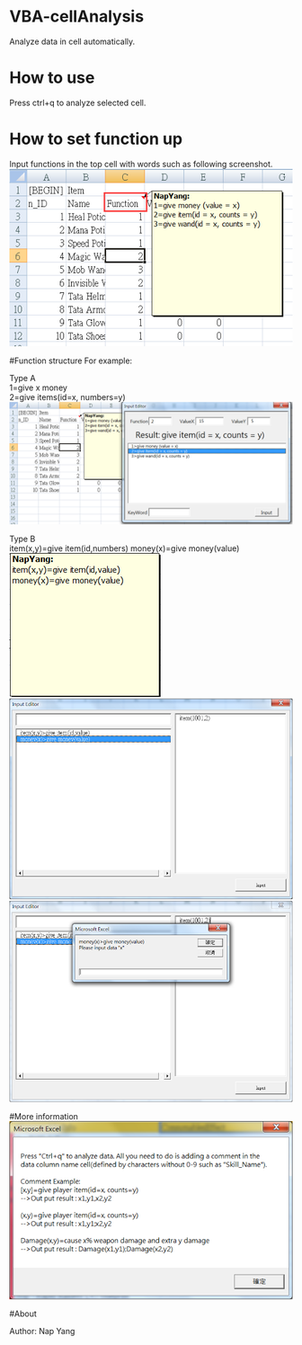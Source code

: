 # VBA-cellAnalysis
Analyze data in cell automatically.

# How to use
Press ctrl+q to analyze selected cell.

# How to set function up
Input functions in the top cell with words such as following screenshot.
![image](https://github.com/napyang/VBA-cellAnalysis/raw/master/screenshots/comments.png)

#Function structure
For example:

Type A	
1=give x money	
2=give items(id=x, numbers=y)	
![image](https://github.com/napyang/VBA-cellAnalysis/raw/master/screenshots/result.png)


Type B  
item(x,y)=give item(id,numbers) 
money(x)=give money(value)  
![image](https://github.com/napyang/VBA-cellAnalysis/raw/master/screenshots/stringType.png)
![image](https://github.com/napyang/VBA-cellAnalysis/raw/master/screenshots/resultString.png)
![image](https://github.com/napyang/VBA-cellAnalysis/raw/master/screenshots/input.png)

#More information
![image](https://github.com/napyang/VBA-cellAnalysis/raw/master/screenshots/DataStructure.png)

#About

Author: Nap Yang

